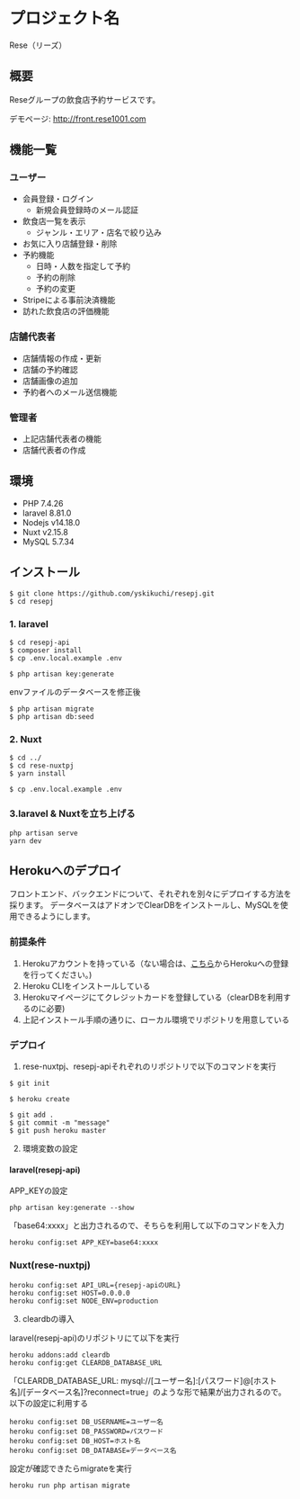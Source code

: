 # プロジェクト名
Rese（リーズ）

## 概要
Reseグループの飲食店予約サービスです。

デモページ: http://front.rese1001.com

## 機能一覧
### ユーザー
* 会員登録・ログイン
  * 新規会員登録時のメール認証
* 飲食店一覧を表示
  * ジャンル・エリア・店名で絞り込み
* お気に入り店舗登録・削除
* 予約機能
  * 日時・人数を指定して予約
  * 予約の削除
  * 予約の変更
* Stripeによる事前決済機能
* 訪れた飲食店の評価機能

### 店舗代表者
* 店舗情報の作成・更新
* 店舗の予約確認
* 店舗画像の追加
* 予約者へのメール送信機能

### 管理者
* 上記店舗代表者の機能
* 店舗代表者の作成

## 環境
* PHP 7.4.26
* laravel 8.81.0
* Nodejs v14.18.0
* Nuxt v2.15.8
* MySQL 5.7.34

## インストール

```
$ git clone https://github.com/yskikuchi/resepj.git
$ cd resepj
```
### 1. laravel
```
$ cd resepj-api
$ composer install
$ cp .env.local.example .env

$ php artisan key:generate
```

envファイルのデータベースを修正後
```
$ php artisan migrate
$ php artisan db:seed
```

### 2. Nuxt
```
$ cd ../
$ cd rese-nuxtpj
$ yarn install

$ cp .env.local.example .env
```


### 3.laravel & Nuxtを立ち上げる
```
php artisan serve
yarn dev
```

## Herokuへのデプロイ

フロントエンド、バックエンドについて、それぞれを別々にデプロイする方法を採ります。
データベースはアドオンでClearDBをインストールし、MySQLを使用できるようにします。

### 前提条件
1. Herokuアカウントを持っている（ない場合は、[こちら](https://signup.heroku.com/)からHerokuへの登録を行ってください。)
2. Heroku CLIをインストールしている
3. Herokuマイページにてクレジットカードを登録している（clearDBを利用するのに必要)
4. 上記インストール手順の通りに、ローカル環境でリポジトリを用意している

### デプロイ

1. rese-nuxtpj、resepj-apiそれぞれのリポジトリで以下のコマンドを実行

```
$ git init

$ heroku create

$ git add .
$ git commit -m "message"
$ git push heroku master
```

2. 環境変数の設定

#### laravel(resepj-api)

APP_KEYの設定
```
php artisan key:generate --show
```
「base64:xxxx」と出力されるので、そちらを利用して以下のコマンドを入力

```
heroku config:set APP_KEY=base64:xxxx
```
### Nuxt(rese-nuxtpj)

```
heroku config:set API_URL={resepj-apiのURL}
heroku config:set HOST=0.0.0.0
heroku config:set NODE_ENV=production
```

3. cleardbの導入

laravel(resepj-api)のリポジトリにて以下を実行

```
heroku addons:add cleardb
heroku config:get CLEARDB_DATABASE_URL
```
「CLEARDB_DATABASE_URL: mysql://[ユーザー名]:[パスワード]@[ホスト名]/[データベース名]?reconnect=true」のような形で結果が出力されるので。以下の設定に利用する

```
heroku config:set DB_USERNAME=ユーザー名
heroku config:set DB_PASSWORD=パスワード
heroku config:set DB_HOST=ホスト名
heroku config:set DB_DATABASE=データベース名
```

設定が確認できたらmigrateを実行
```
heroku run php artisan migrate
```
